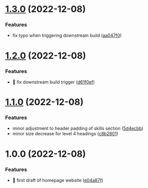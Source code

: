 # [1.3.0](https://github.com/paulsilcock/homepage/compare/v1.2.0...v1.3.0) (2022-12-08)


### Features

* fix typo when triggering downstream build ([aa047f0](https://github.com/paulsilcock/homepage/commit/aa047f080e4b0b2a493fb85bafcba01ee35b7257))

# [1.2.0](https://github.com/paulsilcock/homepage/compare/v1.1.0...v1.2.0) (2022-12-08)


### Features

* :bug: fix downstream build trigger ([d61f0ef](https://github.com/paulsilcock/homepage/commit/d61f0ef4b57f1595b4f843d7221486095cac0210))

# [1.1.0](https://github.com/paulsilcock/homepage/compare/v1.0.0...v1.1.0) (2022-12-08)


### Features

* minor adjustment to header padding of skills section ([5d4ecbb](https://github.com/paulsilcock/homepage/commit/5d4ecbb8ac21ba88921bd324df14f47c82fe8399))
* minor size decrease for level 4 headings ([c8b2801](https://github.com/paulsilcock/homepage/commit/c8b280145bd2c42e53588d4cb716b96bf61a1bf8))

# 1.0.0 (2022-12-08)


### Features

* :construction: first draft of homepage website ([e04a87f](https://github.com/paulsilcock/homepage/commit/e04a87f729ae7d1f9bc4a0b08d8b2d798c0b3127))
